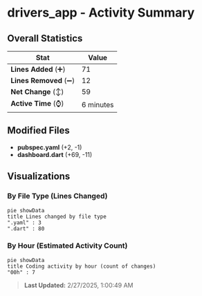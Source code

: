 # drivers_app - Activity Summary 

## Overall Statistics

| Stat                   | Value                                                             |
| ---------------------- | ----------------------------------------------------------------- |
| **Lines Added** (➕)   | 71                                          |
| **Lines Removed** (➖) | 12                                        |
| **Net Change** (↕)    | 59                |
| **Active Time** (⌚)   | 6 minutes |


## Modified Files
- **pubspec.yaml** (+2, -1)
- **dashboard.dart** (+69, -11)

## Visualizations

### By File Type (Lines Changed)

```mermaid
pie showData
title Lines changed by file type
".yaml" : 3
".dart" : 80
```

### By Hour (Estimated Activity Count)

```mermaid
pie showData
title Coding activity by hour (count of changes)
"00h" : 7
```


> **Last Updated:** 2/27/2025, 1:00:49 AM
